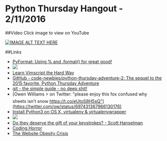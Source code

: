 # Python Thursday Hangout - 2/11/2016
##Video
Click image to view on YouTube

[![IMAGE ALT TEXT HERE](http://img.youtube.com/vi/6bSe50lxwHA/0.jpg)](http://www.youtube.com/watch?v=6bSe50lxwHA)

##Links
* [PyFormat: Using % and .format() for great good!](https://pyformat.info/)
* ![](http://treasure.diylol.com/uploads/post/image/603202/resized_the-most-interesting-man-in-the-world-meme-generator-i-don-t-always-test-my-code-but-when-i-do-it-s-always-in-production-7fe4e7.jpg)
* [Learn Vimscript the Hard Way](http://learnvimscriptthehardway.stevelosh.com/)
* [GitHub - code-newbies/python-thursday-adventure-2: The sequel to the 2015 favorite, Python Thursday Adventure](https://github.com/code-newbies/python-thursday-adventure-2)
* [git - the simple guide - no deep shit!](http://rogerdudler.github.io/git-guide/)
* [Owen Williams ⚡️ on Twitter: "please enjoy this fox confused why sheets isn't snow https://t.co/eUtoS8H5sQ"](https://twitter.com/ow/status/697431367966130176)
* [Install Python3 on OS X, virtualenv & virtualenvwrapper](http://www.marinamele.com/2014/07/install-python3-on-mac-os-x-and-use-virtualenv-and-virtualenvwrapper.html)
* ![](http://i.imgur.com/zibprjd.png)
* [Do they deserve the gift of your keystrokes? - Scott Hanselman](http://www.hanselman.com/blog/dotheydeservethegiftofyourkeystrokes.aspx)
* [Coding Horror](http://blog.codinghorror.com/)
* [The Website Obesity Crisis](http://idlewords.com/talks/website_obesity.htm)


